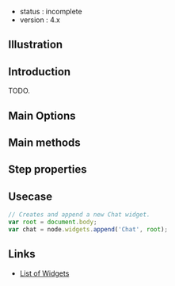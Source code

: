  - status : incomplete
 - version : 4.x

## Illustration

## Introduction

TODO.

## Main Options

  
## Main methods


## Step properties


## Usecase

```js
// Creates and append a new Chat widget.
var root = document.body;
var chat = node.widgets.append('Chat', root);

```

## Links

- [List of Widgets](Widgets-v4)
